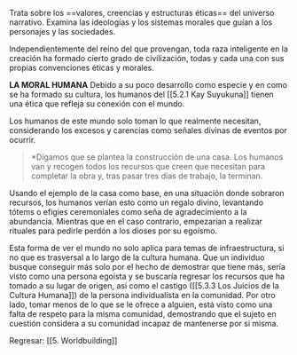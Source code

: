 
Trata sobre los ==valores, creencias y estructuras éticas== del universo narrativo. Examina las ideologías y los sistemas morales que guían a los personajes y las sociedades.

Independientemente del reino del que provengan, toda raza inteligente en la creación ha formado cierto grado de civilización, todas y cada una con sus propias convenciones éticas y morales.

**LA MORAL HUMANA** 
Debido a su poco desarrollo como especie y en como se ha formado su cultura, los humanos del [[5.2.1 Kay Suyukuna]] tienen una ética que refleja su conexión con el mundo.

Los humanos de este mundo solo toman lo que realmente necesitan, considerando los excesos y carencias como señales divinas de eventos por ocurrir.

> *Digamos que se plantea la construcción de una casa. Los humanos van y recogen todos los recursos que creen que necesitan para completar la obra y, tras pasar tres días de trabajo, la terminan.

Usando el ejemplo de la casa como base, en una situación donde sobraron recursos, los humanos verían esto como un regalo divino, levantando tótems o efigies ceremoniales como seña de agradecimiento a la abundancia. Mientras que en el caso contrario, empezarían a realizar rituales para pedirle perdón a los dioses por su egoísmo.

Esta forma de ver el mundo no solo aplica para temas de infraestructura, si no que es trasversal a lo largo de la cultura humana. Que un individuo busque conseguir más solo por el hecho de demostrar que tiene más, sería visto como una persona egoísta y se buscaría regresar los recursos que ha tomado a su lugar de origen, así como el castigo ([[5.3.3 Los Juicios de la Cultura Humana]]) de la persona individualista en la comunidad. Por otro lado, tomar menos de lo que se le ofrece a alguien, está visto como una falta de respeto para la misma comunidad, demostrando que el sujeto en cuestión considera a su comunidad incapaz de mantenerse por si misma.

Regresar: [[5. Worldbuilding]]